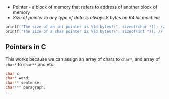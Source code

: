 - Pointer - a block of memory that refers to address of another block of memory
- *Size of pointer to any type of data is always 8 bytes on 64 bit machine*

```c
printf("The size of an int pointer is %ld bytes!\", sizeof(char *)); // The size of an char pointer is 8 bytes!
printf("The size of a char pointer is %ld bytes!\", sizeof(int *)); // The size of an int pointer is 8 bytes!
```

## Pointers in C

This works because we can assign an array of chars to `char*`, and array of `char*` to `char**` and etc.

```c
char c;
char* word;
char** sentense;
char*** paragraph;
...
```